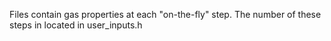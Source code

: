 Files contain gas properties at each "on-the-fly" step. The number of these steps in located in user_inputs.h

